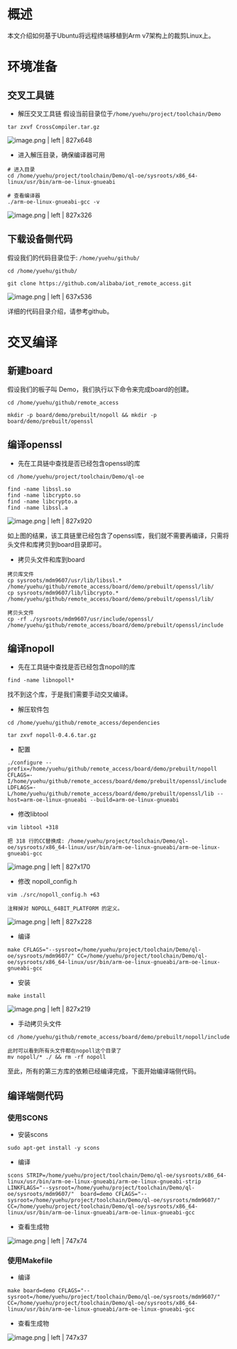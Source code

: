 # 概述
本文介绍如何基于Ubuntu将远程终端移植到Arm v7架构上的裁剪Linux上。
# 环境准备
## 交叉工具链
* 解压交叉工具链
假设当前目录位于`/home/yuehu/project/toolchain/Demo`
```plain
tar zxvf CrossCompiler.tar.gz
```


![image.png | left | 827x648](https://cdn.nlark.com/lark/0/2018/png/16055/1543461768463-fc78624c-7e8d-4a09-8ff1-d5591354b92f.png "")

* 进入解压目录，确保编译器可用
```plain
# 进入目录
cd /home/yuehu/project/toolchain/Demo/ql-oe/sysroots/x86_64-linux/usr/bin/arm-oe-linux-gnueabi

# 查看编译器
./arm-oe-linux-gnueabi-gcc -v
```


![image.png | left | 827x326](https://cdn.nlark.com/lark/0/2018/png/16055/1543461874027-6580527b-5aa8-4706-ad19-b6a5685893b9.png "")

## 下载设备侧代码
假设我们的代码目录位于:  `/home/yuehu/github/`
```plain
cd /home/yuehu/github/

git clone https://github.com/alibaba/iot_remote_access.git
```


![image.png | left | 637x536](https://cdn.nlark.com/lark/0/2018/png/16055/1543461460332-e773cfaa-2e12-426e-8210-91fa5236d657.png "")

详细的代码目录介绍，请参考github。
# 交叉编译
## 新建board
假设我们的板子叫 Demo，我们执行以下命令来完成board的创建。
```plain
cd /home/yuehu/github/remote_access

mkdir -p board/demo/prebuilt/nopoll && mkdir -p board/demo/prebuilt/openssl
```
## 编译openssl
* 先在工具链中查找是否已经包含openssl的库
```plain
cd /home/yuehu/project/toolchain/Demo/ql-oe

find -name libssl.so
find -name libcrypto.so
find -name libcrypto.a
find -name libssl.a
```


![image.png | left | 827x920](https://cdn.nlark.com/lark/0/2018/png/16055/1543480744941-d355e74d-bd47-44b7-8a79-e88a51e755b0.png "")


如上图的结果，该工具链里已经包含了openssl库，我们就不需要再编译，只需将头文件和库拷贝到board目录即可。
* 拷贝头文件和库到board
```plain
拷贝库文件 
cp sysroots/mdm9607/usr/lib/libssl.* /home/yuehu/github/remote_access/board/demo/prebuilt/openssl/lib/
cp sysroots/mdm9607/lib/libcrypto.* /home/yuehu/github/remote_access/board/demo/prebuilt/openssl/lib/

拷贝头文件
cp -rf ./sysroots/mdm9607/usr/include/openssl/ /home/yuehu/github/remote_access/board/demo/prebuilt/openssl/include
```
## 编译nopoll
* 先在工具链中查找是否已经包含nopoll的库
```plain
find -name libnopoll*
```
找不到这个库，于是我们需要手动交叉编译。
* 解压软件包
```plain
cd /home/yuehu/github/remote_access/dependencies

tar zxvf nopoll-0.4.6.tar.gz
```

* 配置
```plain
./configure --prefix=/home/yuehu/github/remote_access/board/demo/prebuilt/nopoll CFLAGS=-I/home/yuehu/github/remote_access/board/demo/prebuilt/openssl/include LDFLAGS=-L/home/yuehu/github/remote_access/board/demo/prebuilt/openssl/lib --host=arm-oe-linux-gnueabi --build=arm-oe-linux-gnueabi

```
* 修改libtool
```plain
vim libtool +318

把 318 行的CC替换成: /home/yuehu/project/toolchain/Demo/ql-oe/sysroots/x86_64-linux/usr/bin/arm-oe-linux-gnueabi/arm-oe-linux-gnueabi-gcc
```


![image.png | left | 827x170](https://cdn.nlark.com/lark/0/2018/png/16055/1543485168354-63c7a1bb-2638-4e65-b2f8-c4d5572281cf.png "")

* 修改 nopoll\_config.h
```plain
vim ./src/nopoll_config.h +63

注释掉对 NOPOLL_64BIT_PLATFORM 的定义。
```



![image.png | left | 827x228](https://cdn.nlark.com/lark/0/2018/png/16055/1543485246670-c0d3e532-cf29-4651-a8e0-af150288507f.png "")

* 编译
```plain
make CFLAGS="--sysroot=/home/yuehu/project/toolchain/Demo/ql-oe/sysroots/mdm9607/" CC=/home/yuehu/project/toolchain/Demo/ql-oe/sysroots/x86_64-linux/usr/bin/arm-oe-linux-gnueabi/arm-oe-linux-gnueabi-gcc
```

* 安装
```plain
make install
```


![image.png | left | 827x219](https://cdn.nlark.com/lark/0/2018/png/16055/1543485315746-31215f1a-9003-4d52-a877-7346fd1b29d5.png "")

* 手动拷贝头文件
```plain
cd /home/yuehu/github/remote_access/board/demo/prebuilt/nopoll/include

此时可以看到所有头文件都在nopoll这个目录了
mv nopoll/* ./ && rm -rf nopoll
```

至此，所有的第三方库的依赖已经编译完成，下面开始编译端侧代码。
## 编译端侧代码
### 使用SCONS
* 安装scons
```plain
sudo apt-get install -y scons
```
* 编译
```plain
scons STRIP=/home/yuehu/project/toolchain/Demo/ql-oe/sysroots/x86_64-linux/usr/bin/arm-oe-linux-gnueabi/arm-oe-linux-gnueabi-strip LINKFLAGS="--sysroot=/home/yuehu/project/toolchain/Demo/ql-oe/sysroots/mdm9607/"  board=demo CFLAGS="--sysroot=/home/yuehu/project/toolchain/Demo/ql-oe/sysroots/mdm9607/" CC=/home/yuehu/project/toolchain/Demo/ql-oe/sysroots/x86_64-linux/usr/bin/arm-oe-linux-gnueabi/arm-oe-linux-gnueabi-gcc
```
* 查看生成物


![image.png | left | 747x74](https://cdn.nlark.com/lark/0/2018/png/16055/1543492499841-f36e6863-ed66-4565-af4e-389a44bbc8d1.png "")


### 使用Makefile
* 编译
```plain
make board=demo CFLAGS="--sysroot=/home/yuehu/project/toolchain/Demo/ql-oe/sysroots/mdm9607/" CC=/home/yuehu/project/toolchain/Demo/ql-oe/sysroots/x86_64-linux/usr/bin/arm-oe-linux-gnueabi/arm-oe-linux-gnueabi-gcc
```
* 查看生成物


![image.png | left | 747x37](https://cdn.nlark.com/lark/0/2018/png/16055/1543491535118-3a8a3cbe-8384-4553-a9d3-f3fd55ba8742.png "")

